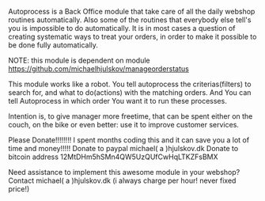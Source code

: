 Autoprocess is a Back Office module that take care of all the daily webshop routines automatically. Also some of the routines that everybody else tell's you is impossible to do automatically. It is in most cases a question of creating systematic ways to treat your orders, in order to make it possible to be done fully automatically. 

NOTE: this module is dependent on module https://github.com/michaelhjulskov/manageorderstatus

This module works like a robot. You tell autoprocess the criterias(filters) to search for, and what to do(actions) with the matching orders. And You can tell Autoprocess in which order You want it to run these processes. 

Intention is, to give manager more freetime, that can be spent either on the couch, on the bike or even better: use it to improve customer services.

Please Donate!!!!!!!! I spent months coding this and it can save you a lot of time and money!!!!!
Donate to paypal michael( a )hjulskov.dk 
Donate to bitcoin address 12MtDHm5hSMn4QW5UzQUfCwHqLTKZFsBMX

Need assistance to implement this awesome module in your webshop? Contact michael( a )hjulskov.dk (i always charge per hour! never fixed price!)